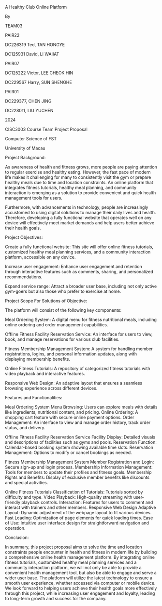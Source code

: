 A Healthy Club Online Platform 

By 

 

 TEAM03  

 

 PAIR22 

DC226319 Ted, TAN HONGYE 

DC125931 David, LI WAIIAT 

 

PAIR07 

DC125222 Victor, LEE CHEOK HIN 

DC229567 Harry, SUN SHENGHE 

 

PAIR01 

DC229377,  CHEN JING 

DC228011, LIU YUCHEN 

  

2024 

  

CISC3003 Course Team Project Proposal 

Computer Science of FST 

University of Macau 

 

Project Background: 

As awareness of health and fitness grows, more people are paying attention to regular exercise and healthy eating. However, the fast pace of modern life makes it challenging for many to consistently visit the gym or prepare healthy meals due to time and location constraints. An online platform that integrates fitness tutorials, healthy meal planning, and community interaction is emerging as a solution to provide convenient and quick health management tools for users. 

Furthermore, with advancements in technology, people are increasingly accustomed to using digital solutions to manage their daily lives and health. Therefore, developing a fully functional website that operates well on any device will effectively meet market demands and help users better achieve their health goals. 

 

Project Objectives: 

Create a fully functional website: This site will offer online fitness tutorials, customized healthy meal planning services, and a community interaction platform, accessible on any device. 

Increase user engagement: Enhance user engagement and retention through interactive features such as comments, sharing, and personalized recommendations. 

Expand service range: Attract a broader user base, including not only active gym-goers but also those who prefer to exercise at home. 

 

Project Scope For Solutions of Objective: 

The platform will consist of the following key components: 

Meal Ordering System: A digital menu for fitness nutritional meals, including online ordering and order management capabilities. 

Offline Fitness Facility Reservation Service: An interface for users to view, book, and manage reservations for various club facilities. 

Fitness Membership Management System: A system for handling member registrations, logins, and personal information updates, along with displaying membership benefits. 

Online Fitness Tutorials: A repository of categorized fitness tutorials with video playback and interactive features. 

Responsive Web Design: An adaptive layout that ensures a seamless browsing experience across different devices. 

 

 

Features and Functionalities: 

Meal Ordering System 
Menu Browsing: Users can explore meals with details like ingredients, nutritional content, and pricing. 
Online Ordering: A shopping cart feature with secure online payment options. 
Order Management: An interface to view and manage order history, track order status, and delivery. 
 

Offline Fitness Facility Reservation Service 
Facility Display: Detailed visuals and descriptions of facilities such as gyms and pools. 
Reservation Function: Calendar-based booking system showing available time slots. 
Reservation Management: Options to modify or cancel bookings as needed. 
 

Fitness Membership Management System 
Member Registration and Login: Secure sign-up and login process. 
Membership Information Management: Tools for members to update their profiles and fitness goals. 
Membership Rights and Benefits: Display of exclusive member benefits like discounts and special activities. 
 

Online Fitness Tutorials 
Classification of Tutorials: Tutorials sorted by difficulty and type. 
Video Playback: High-quality streaming with user-friendly playback controls. 
Interaction: Features for users to comment and interact with trainers and other members. 
Responsive Web Design 
Adaptive Layout: Dynamic adjustment of the webpage layout to fit various devices. 
Fast Loading: Optimization of page elements for quick loading times. 
Ease of Use: Intuitive user interface design for straightforward navigation and operation. 
 

Conclusion: 

In summary, this project proposal aims to solve the time and location constraints people encounter in health and fitness in modern life by building a comprehensive online health management platform. By integrating online fitness tutorials, customized healthy meal planning services and a community interaction platform, we will not only be able to provide a convenient health management tool, but also be able to engage and serve a wider user base. The platform will utilize the latest technology to ensure a smooth user experience, whether accessed via computer or mobile device. We look forward to helping users achieve their health goals more effectively through this project, while increasing user engagement and loyalty, leading to long-term growth and success for the company. 

 

 